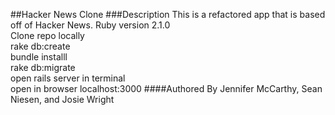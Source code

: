 ##Hacker News Clone
###Description
This is a refactored app that is based off of Hacker News.
Ruby version 2.1.0   
Clone repo locally   
rake db:create   
bundle installl    
rake db:migrate    
open rails server in terminal   
open in browser localhost:3000
####Authored By
Jennifer McCarthy, Sean Niesen, and Josie Wright

